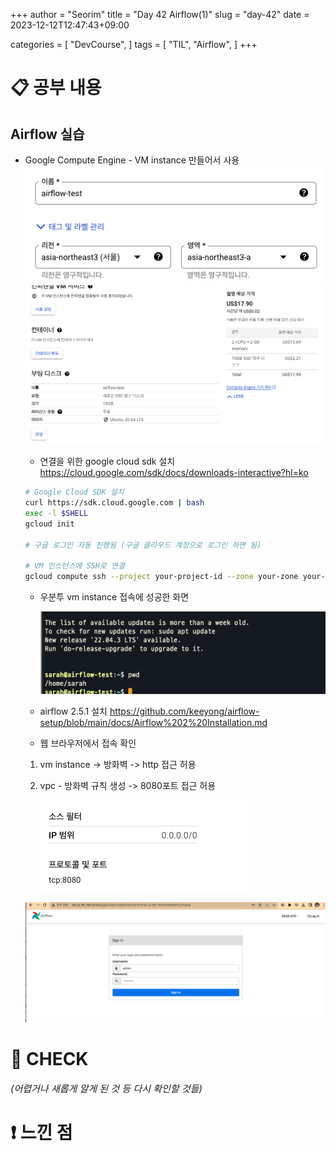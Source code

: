 +++
author = "Seorim"
title =  "Day 42 Airflow(1)"
slug = "day-42"
date = 2023-12-12T12:47:43+09:00

categories = [
    "DevCourse",
]
tags = [
    "TIL", "Airflow", 
]
+++

# 📋 공부 내용

## Airflow 실습

-   Google Compute Engine - VM instance 만들어서 사용
    ![Alt text](image.png)
    ![Alt text](image-3.png)

    -   연결을 위한 google cloud sdk 설치
        <https://cloud.google.com/sdk/docs/downloads-interactive?hl=ko>

    ```bash
    # Google Cloud SDK 설치
    curl https://sdk.cloud.google.com | bash
    exec -l $SHELL
    gcloud init

    # 구글 로그인 자동 진행됨 (구글 클라우드 계정으로 로그인 하면 됨)

    # VM 인스턴스에 SSH로 연결
    gcloud compute ssh --project your-project-id --zone your-zone your-instance-name
    ```

    -   우분투 vm instance 접속에 성공한 화면

        ![Alt text](image-4.png)

    -   airflow 2.5.1 설치
        <https://github.com/keeyong/airflow-setup/blob/main/docs/Airflow%202%20Installation.md>
    -   웹 브라우저에서 접속 확인

    1. vm instance -> 방화벽 -> http 접근 허용
    2. vpc - 방화벽 규칙 생성 -> 8080포트 접근 허용

        ![Alt text](image-5.png)

    ![Alt text](image-6.png)

###

# 👀 CHECK

_<span style = "font-size:15px">(어렵거나 새롭게 알게 된 것 등 다시 확인할 것들)</span>_

# ❗ 느낀 점
